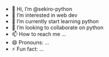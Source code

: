 - 👋 Hi, I’m @sekiro-python
- 👀 I’m interested in web dev 
- 🌱 I’m currently start learning python
- 💞️ I’m looking to collaborate on python
- 📫 How to reach me ...
- 😄 Pronouns: ...
- ⚡ Fun fact: ...

<!---
sekiro-python/sekiro-python is a ✨ special ✨ repository because its `README.md` (this file) appears on your GitHub profile.
You can click the Preview link to take a look at your changes.
--->
